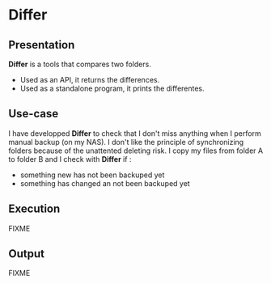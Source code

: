 # Differ

## Presentation

**Differ** is a tools that compares two folders.
- Used as an API, it returns the differences.
- Used as a standalone program, it prints the differentes.

## Use-case

I have developped **Differ** to check that I don't miss anything when I perform manual backup (on my NAS).
I don't like the principle of synchronizing folders because of the unattented deleting risk.
I copy my files from folder A to folder B and I check with **Differ** if :
- something new has not been backuped yet
- something has changed an not been backuped yet

## Execution

FIXME

## Output

FIXME